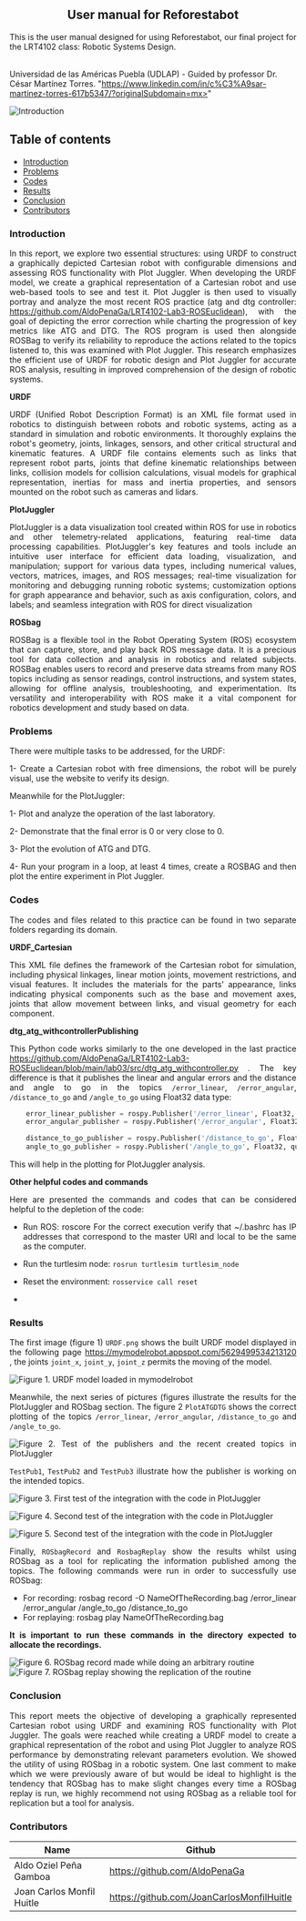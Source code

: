 <p align="center">
  <h2 align="center">User manual for Reforestabot </h2>

  <p align="justify">
  This is the user manual designed for using Reforestabot, our final project for the LRT4102 class: Robotic Systems Design.
	  
  <br>Universidad de las Américas Puebla (UDLAP) - Guided by professor Dr. César Martínez Torres. "https://www.linkedin.com/in/c%C3%A9sar-martinez-torres-617b5347/?originalSubdomain=mx>" 
  </p>
</p>
<be>

![Introduction](https://github.com/AldoPenaGa/LRT4102-Reforestabot/blob/main/Pictures/Gif1.gif)

## Table of contents
- [Introduction](#introduction)
- [Problems](#problems)
- [Codes](#codes)
- [Results](#results)
- [Conclusion](#conclusion)
- [Contributors](#codes)

<div align= "justify">

### Introduction

In this report, we explore two essential structures: using URDF to construct a graphically depicted Cartesian robot with configurable dimensions and assessing ROS functionality with Plot Juggler. When developing the URDF model, we create a graphical representation of a Cartesian robot and use web-based tools to see and test it. Plot Juggler is then used to visually portray and analyze the most recent ROS practice (atg and dtg controller: https://github.com/AldoPenaGa/LRT4102-Lab3-ROSEuclidean), with the goal of depicting the error correction while charting the progression of key metrics like ATG and DTG. The ROS program is used then alongside ROSBag to verify its reliability to reproduce the actions related to the topics listened to, this was examined with Plot Juggler. This research emphasizes the efficient use of URDF for robotic design and Plot Juggler for accurate ROS analysis, resulting in improved comprehension of the design of robotic systems.

**URDF** 

URDF (Unified Robot Description Format) is an XML file format used in robotics to distinguish between robots and robotic systems, acting as a standard in simulation and robotic environments. It thoroughly explains the robot's geometry, joints, linkages, sensors, and other critical structural and kinematic features. A URDF file contains elements such as links that represent robot parts, joints that define kinematic relationships between links, collision models for collision calculations, visual models for graphical representation, inertias for mass and inertia properties, and sensors mounted on the robot such as cameras and lidars.


**PlotJuggler**

PlotJuggler is a data visualization tool created within ROS for use in robotics and other telemetry-related applications, featuring real-time data processing capabilities. PlotJuggler's key features and tools include an intuitive user interface for efficient data loading, visualization, and manipulation; support for various data types, including numerical values, vectors, matrices, images, and ROS messages; real-time visualization for monitoring and debugging running robotic systems; customization options for graph appearance and behavior, such as axis configuration, colors, and labels; and seamless integration with ROS for direct visualization


**ROSbag**

ROSBag is a flexible tool in the Robot Operating System (ROS) ecosystem that can capture, store, and play back ROS message data. It is a precious tool for data collection and analysis in robotics and related subjects. ROSBag enables users to record and preserve data streams from many ROS topics including as sensor readings, control instructions, and system states, allowing for offline analysis, troubleshooting, and experimentation. Its versatility and interoperability with ROS make it a vital component for robotics development and study based on data.

### Problems
There were multiple tasks to be addressed, for the URDF:

1- Create a Cartesian robot with free dimensions, the robot will be purely visual, use the website to verify its design.

Meanwhile for the PlotJuggler:

1- Plot and analyze the operation of the last laboratory.

2- Demonstrate that the final error is 0 or very close to 0. 

3- Plot the evolution of ATG and DTG. 

4- Run your program in a loop, at least 4 times, create a ROSBAG and then plot the entire experiment in Plot Juggler.


### Codes

The codes and files related to this practice can be found in two separate folders regarding its domain.

**URDF_Cartesian**

This XML file defines the framework of the Cartesian robot for simulation, including physical linkages, linear motion joints, movement restrictions, and visual features. It includes the materials for the parts' appearance, links indicating physical components such as the base and movement axes, joints that allow movement between links, and visual geometry for each component.

**dtg_atg_withcontrollerPublishing**

This Python code works similarly to the one developed in the last practice https://github.com/AldoPenaGa/LRT4102-Lab3-ROSEuclidean/blob/main/lab03/src/dtg_atg_withcontroller.py . The key difference is that it publishes the linear and angular errors and the distance and angle to go in the topics `/error_linear`, `/error_angular`, `/distance_to_go` and `/angle_to_go` using Float32 data type:

```Python
    error_linear_publisher = rospy.Publisher('/error_linear', Float32, queue_size=10)
    error_angular_publisher = rospy.Publisher('/error_angular', Float32, queue_size=10)

    distance_to_go_publisher = rospy.Publisher('/distance_to_go', Float32, queue_size=10)
    angle_to_go_publisher = rospy.Publisher('/angle_to_go', Float32, queue_size=10)
```
This will help in the plotting for PlotJuggler analysis.

**Other helpful codes and commands**

Here are presented the commands and codes that can be considered helpful to the depletion of the code:

- Run ROS: roscore
For the correct execution verify that ~/.bashrc has IP addresses that correspond to the master URI and local to be the same as the computer.

- Run the turtlesim node: `rosrun turtlesim turtlesim_node`
- Reset the environment: `rosservice call reset`
- 

### Results

The first image (figure 1) `URDF.png` shows the built URDF model displayed in the following page https://mymodelrobot.appspot.com/5629499534213120 , the joints `joint_x`, `joint_y`, `joint_z` permits the moving of the model. 

![Figure 1. URDF model loaded in mymodelrobot](https://github.com/AldoPenaGa/LRT4102-Lab4-URDFandPlotJuggler/blob/main/Pictures/URDF.png)


Meanwhile, the next series of pictures (figures illustrate the results for the PlotJuggler and ROSbag section. The figure 2 `PlotATGDTG` shows the correct plotting of the topics `/error_linear`, `/error_angular`, `/distance_to_go` and `/angle_to_go`.

![Figure 2. Test of the publishers and the recent created topics in PlotJuggler](https://github.com/AldoPenaGa/LRT4102-Lab4-URDFandPlotJuggler/blob/main/Pictures/PlotATGDTG.png)

`TestPub1`, `TestPub2` and `TestPub3` illustrate how the publisher is working on the intended topics. 

![Figure 3. First test of the integration with the code in PlotJuggler](https://github.com/AldoPenaGa/LRT4102-Lab4-URDFandPlotJuggler/blob/main/Pictures/TestPub1.png)

![Figure 4. Second test of the integration with the code in PlotJuggler](https://github.com/AldoPenaGa/LRT4102-Lab4-URDFandPlotJuggler/blob/main/Pictures/TestPub2.png)

![Figure 5. Second test of the integration with the code in PlotJuggler](https://github.com/AldoPenaGa/LRT4102-Lab4-URDFandPlotJuggler/blob/main/Pictures/TestPub3.png)

Finally, `ROSbagRecord` and `RosbagReplay` show the results whilst using ROSbag as a tool for replicating the information published among the topics. The following commands were run in order to successfully use ROSbag: 

- For recording: rosbag record -O NameOfTheRecording.bag  /error_linear /error_angular /angle_to_go /distance_to_go
- For replaying: rosbag play NameOfTheRecording.bag

**It is important to run these commands in the directory expected to allocate the recordings.**

![Figure 6. ROSbag record made while doing an arbitrary routine](https://github.com/AldoPenaGa/LRT4102-Lab4-URDFandPlotJuggler/blob/main/Pictures/ROSbagRecord.png)
![Figure 7. ROSbag replay showing the replication of the routine](https://github.com/AldoPenaGa/LRT4102-Lab4-URDFandPlotJuggler/blob/main/Pictures/ROSbagReplay.png)

### Conclusion
This report meets the objective of developing a graphically represented Cartesian robot using URDF and examining ROS functionality with Plot Juggler. The goals were reached while creating a URDF model to create a graphical representation of the robot and using Plot Juggler to analyze ROS performance by demonstrating relevant parameters evolution. We showed the utility of using ROSbag in a robotic system. One last comment to make which we were previously aware of but would be ideal to highlight is the tendency that ROSbag has to make slight changes every time a ROSbag replay is run, we highly recommend not using ROSbag as a reliable tool for replication but a tool for analysis. 

### Contributors

| Name                          | Github                               |
|-------------------------------|--------------------------------------|
| Aldo Oziel Peña Gamboa        | https://github.com/AldoPenaGa        |
| Joan Carlos Monfil Huitle     | https://github.com/JoanCarlosMonfilHuitle  |

